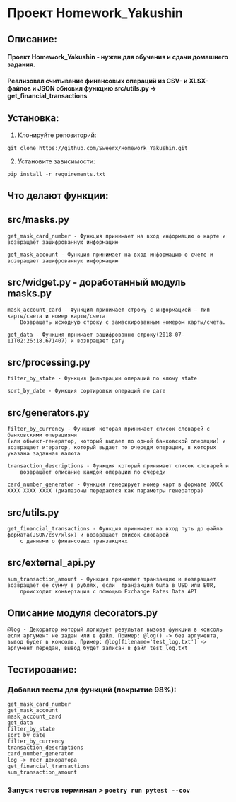# Проект Homework_Yakushin

## Описание:

#### Проект Homework_Yakushin - нужен для обучения и сдачи домашнего задания.

#### Реализовал считывание финансовых операций из CSV- и XLSX-файлов и JSON обновил функцию src/utils.py -> get_financial_transactions

## Установка:

1. Клонируйте репозиторий:
```
git clone https://github.com/Sweerx/Homework_Yakushin.git
```
2. Установите зависимости:
```
pip install -r requirements.txt
```

## Что делают функции:
## src/masks.py
```
get_mask_card_number - Функция принимает на вход информацию о карте и возвращает зашифрованную информацию

get_mask_account - Функция принимает на вход информацию о счете и возвращает зашифрованную информацию
```

## src/widget.py - доработанный модуль masks.py
```
mask_account_card - Функция принимает строку с информацией — тип карты/счета и номер карты/счета
    Возвращать исходную строку с замаскированным номером карты/счета.

get_data - Функция прнимает зашифрованню строку(2018-07-11T02:26:18.671407) и возвращает дату
```

## src/processing.py
```
filter_by_state - Функция фильтрации операций по ключу state

sort_by_date - Функция сортировки операций по дате
```

## src/generators.py
```
filter_by_currency - Функция которая принимает список словарей с банковскими операциями 
(или объект-генератор, который выдает по одной банковской операции) и возвращает итератор, который выдает по очереди операции, в которых указана заданная валюта

transaction_descriptions - Функция который принимает список словарей и
    возвращает описание каждой операции по очереди
    
card_number_generator - Функция генерирует номер карт в формате XXXX XXXX XXXX XXXX (диапазоны передаются как параметры генератора)
```

## src/utils.py
```
get_financial_transactions - Функция принимает на вход путь до файла формата(JSON/csv/xlsx) и возвращает список словарей
    с данными о финансовых транзакциях
```

## src/external_api.py
```
sum_transaction_amount - Функция принимает транзакцию и возвращает возвращает ее сумму в рублях, если  транзакция была в USD или EUR,
    происходит конвертация с помощью Exchange Rates Data API
```

## Описание модуля decorators.py
``
@log - Декоратор который логирует результат вызова функции в консоль если аргумент не задан или в файл.
    Пример: @log() -> без аргумента, вывод будет в консоль.
    Пример: @log(filename='test_log.txt') -> аргумент передан, вывод будет записан в файл test_log.txt
``

## Тестирование:

### Добавил тесты для функций (покрытие 98%):
```
get_mask_card_number
get_mask_account
mask_account_card
get_data
filter_by_state
sort_by_date
filter_by_currency
transaction_descriptions
card_number_generator
log -> тест декоратора
get_financial_transactions
sum_transaction_amount
```


### Запуск тестов терминал > ```poetry run pytest --cov```
